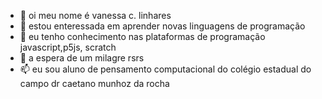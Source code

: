 - 👋 oi meu nome é vanessa c. linhares
- 👀 estou enteressada em aprender novas linguagens de programação
- 🌱 eu tenho conhecimento nas plataformas de programação javascript,p5js, scratch
- 💞️ a espera de um milagre rsrs
- 📫 eu sou aluno de pensamento computacional do colégio estadual do campo dr caetano munhoz da rocha

<!---
linhares15/linhares15 is a ✨ special ✨ repository because its `README.md` (this file) appears on your GitHub profile.
You can click the Preview link to take a look at your changes.
--->
